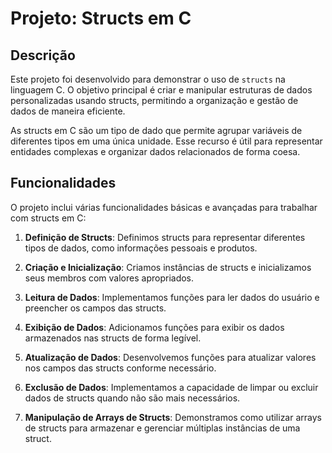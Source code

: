 # Projeto: Structs em C

## Descrição

Este projeto foi desenvolvido para demonstrar o uso de `structs` na linguagem C. O objetivo principal é criar e manipular estruturas de dados personalizadas usando structs, permitindo a organização e gestão de dados de maneira eficiente.

As structs em C são um tipo de dado que permite agrupar variáveis de diferentes tipos em uma única unidade. Esse recurso é útil para representar entidades complexas e organizar dados relacionados de forma coesa.

## Funcionalidades

O projeto inclui várias funcionalidades básicas e avançadas para trabalhar com structs em C:

1. **Definição de Structs**: Definimos structs para representar diferentes tipos de dados, como informações pessoais e produtos.

2. **Criação e Inicialização**: Criamos instâncias de structs e inicializamos seus membros com valores apropriados.

3. **Leitura de Dados**: Implementamos funções para ler dados do usuário e preencher os campos das structs.

4. **Exibição de Dados**: Adicionamos funções para exibir os dados armazenados nas structs de forma legível.

5. **Atualização de Dados**: Desenvolvemos funções para atualizar valores nos campos das structs conforme necessário.

6. **Exclusão de Dados**: Implementamos a capacidade de limpar ou excluir dados de structs quando não são mais necessários.

7. **Manipulação de Arrays de Structs**: Demonstramos como utilizar arrays de structs para armazenar e gerenciar múltiplas instâncias de uma struct.


